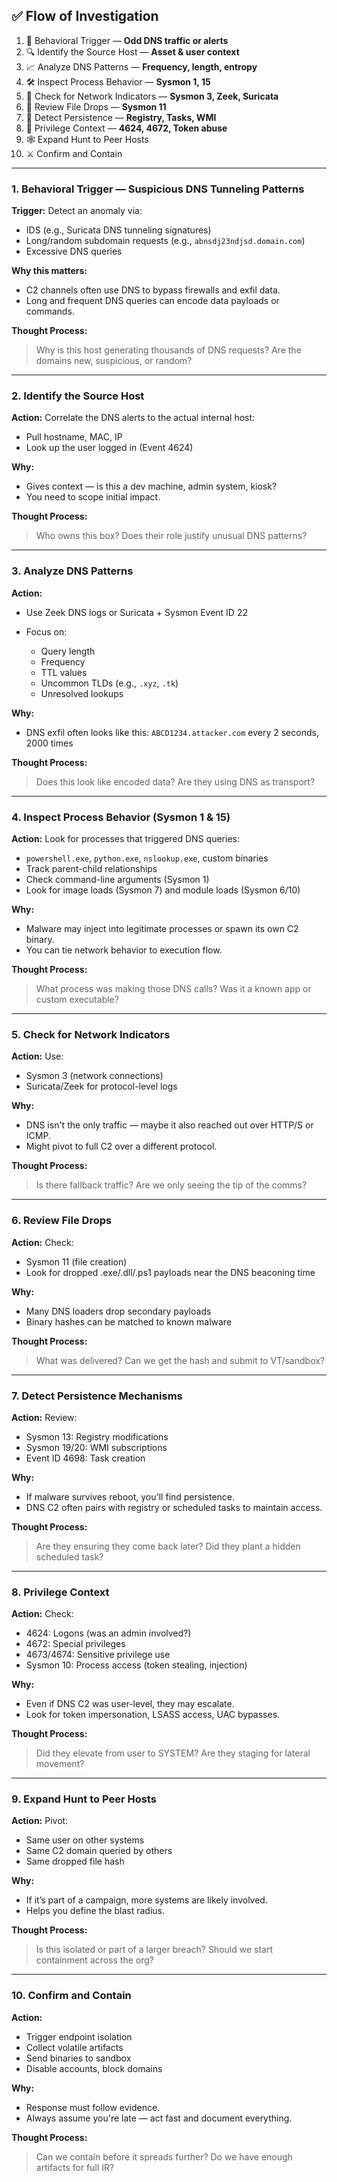 ## ✅ Flow of Investigation

1. 🧠 Behavioral Trigger — **Odd DNS traffic or alerts**
2. 🔍 Identify the Source Host — **Asset & user context**
3. 📈 Analyze DNS Patterns — **Frequency, length, entropy**
4. 🛠 Inspect Process Behavior — **Sysmon 1, 15**
5. 📡 Check for Network Indicators — **Sysmon 3, Zeek, Suricata**
6. 📂 Review File Drops — **Sysmon 11**
7. 🔄 Detect Persistence — **Registry, Tasks, WMI**
8. 🔐 Privilege Context — **4624, 4672, Token abuse**
9. 🕸 Expand Hunt to Peer Hosts
10. ⚔️ Confirm and Contain

---

### **1. Behavioral Trigger — Suspicious DNS Tunneling Patterns**

**Trigger:**
Detect an anomaly via:

* IDS (e.g., Suricata DNS tunneling signatures)
* Long/random subdomain requests (e.g., `abnsdj23ndjsd.domain.com`)
* Excessive DNS queries

**Why this matters:**

* C2 channels often use DNS to bypass firewalls and exfil data.
* Long and frequent DNS queries can encode data payloads or commands.

**Thought Process:**

> Why is this host generating thousands of DNS requests?
> Are the domains new, suspicious, or random?

---

### **2. Identify the Source Host**

**Action:**
Correlate the DNS alerts to the actual internal host:

* Pull hostname, MAC, IP
* Look up the user logged in (Event 4624)

**Why:**

* Gives context — is this a dev machine, admin system, kiosk?
* You need to scope initial impact.

**Thought Process:**

> Who owns this box?
> Does their role justify unusual DNS patterns?

---

### **3. Analyze DNS Patterns**

**Action:**

* Use Zeek DNS logs or Suricata + Sysmon Event ID 22
* Focus on:

  * Query length
  * Frequency
  * TTL values
  * Uncommon TLDs (e.g., `.xyz`, `.tk`)
  * Unresolved lookups

**Why:**

* DNS exfil often looks like this:
  `ABCD1234.attacker.com` every 2 seconds, 2000 times

**Thought Process:**

> Does this look like encoded data?
> Are they using DNS as transport?

---

### **4. Inspect Process Behavior (Sysmon 1 & 15)**

**Action:**
Look for processes that triggered DNS queries:

* `powershell.exe`, `python.exe`, `nslookup.exe`, custom binaries
* Track parent-child relationships
* Check command-line arguments (Sysmon 1)
* Look for image loads (Sysmon 7) and module loads (Sysmon 6/10)

**Why:**

* Malware may inject into legitimate processes or spawn its own C2 binary.
* You can tie network behavior to execution flow.

**Thought Process:**

> What process was making those DNS calls?
> Was it a known app or custom executable?

---

### **5. Check for Network Indicators**

**Action:**
Use:

* Sysmon 3 (network connections)
* Suricata/Zeek for protocol-level logs

**Why:**

* DNS isn't the only traffic — maybe it also reached out over HTTP/S or ICMP.
* Might pivot to full C2 over a different protocol.

**Thought Process:**

> Is there fallback traffic?
> Are we only seeing the tip of the comms?

---

### **6. Review File Drops**

**Action:**
Check:

* Sysmon 11 (file creation)
* Look for dropped .exe/.dll/.ps1 payloads near the DNS beaconing time

**Why:**

* Many DNS loaders drop secondary payloads
* Binary hashes can be matched to known malware

**Thought Process:**

> What was delivered?
> Can we get the hash and submit to VT/sandbox?

---

### **7. Detect Persistence Mechanisms**

**Action:**
Review:

* Sysmon 13: Registry modifications
* Sysmon 19/20: WMI subscriptions
* Event ID 4698: Task creation

**Why:**

* If malware survives reboot, you'll find persistence.
* DNS C2 often pairs with registry or scheduled tasks to maintain access.

**Thought Process:**

> Are they ensuring they come back later?
> Did they plant a hidden scheduled task?

---

### **8. Privilege Context**

**Action:**
Check:

* 4624: Logons (was an admin involved?)
* 4672: Special privileges
* 4673/4674: Sensitive privilege use
* Sysmon 10: Process access (token stealing, injection)

**Why:**

* Even if DNS C2 was user-level, they may escalate.
* Look for token impersonation, LSASS access, UAC bypasses.

**Thought Process:**

> Did they elevate from user to SYSTEM?
> Are they staging for lateral movement?

---

### **9. Expand Hunt to Peer Hosts**

**Action:**
Pivot:

* Same user on other systems
* Same C2 domain queried by others
* Same dropped file hash

**Why:**

* If it’s part of a campaign, more systems are likely involved.
* Helps you define the blast radius.

**Thought Process:**

> Is this isolated or part of a larger breach?
> Should we start containment across the org?

---

### **10. Confirm and Contain**

**Action:**

* Trigger endpoint isolation
* Collect volatile artifacts
* Send binaries to sandbox
* Disable accounts, block domains

**Why:**

* Response must follow evidence.
* Always assume you're late — act fast and document everything.

**Thought Process:**

> Can we contain before it spreads further?
> Do we have enough artifacts for full IR?
